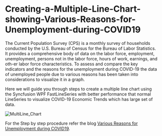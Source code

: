 # Creating-a-Multiple-Line-Chart-showing-Various-Reasons-for-Unemployment-during-COVID19
The Current Population Survey (CPS) is a monthly survey of households conducted by the U.S. Bureau of Census for the Bureau of Labor Statistics. It provides a comprehensive body of data on the labor force, employment, unemployment, persons not in the labor force, hours of work, earnings, and oth-er labor force characteristics.
To assess and compare the key indicators and the reasons for the unemployment during COVID-19 the data of unemployed people due to various reasons has been taken into considerations to visualize it in a graph.

Here we will guide you through steps to create a multiple line chart using the Syncfusion WPF FastLineSeries with better performance that normal LineSeries to visualize COVID-19 Economic Trends which has large set of data.

![MultiLine_Chart](https://github.com/SyncfusionExamples/Creating-a-Multiple-Line-Chart-showing-Various-Reasons-for-Unemployment-during-COVID19/assets/102642528/28bc5ec8-2aad-4f25-ad0c-cb9e26be5d36)

For the Step by step procedure refer the blog [Various Reasons for Unemployment during COVID19](https://www.syncfusion.com/blogs/post/wpf-multi-fast-line-chart-covid-19-unemployment.aspx).
